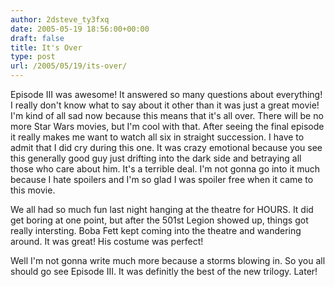 ```yaml
---
author: 2dsteve_ty3fxq
date: 2005-05-19 18:56:00+00:00
draft: false
title: It's Over
type: post
url: /2005/05/19/its-over/
---
```


Episode III was awesome! It answered so many questions about everything! I really don't know what to say about it other than it was just a great movie! I'm kind of all sad now because this means that it's all over. There will be no more Star Wars movies, but I'm cool with that. After seeing the final episode it really makes me want to watch all six in straight succession. I have to admit that I did cry during this one. It was crazy emotional because you see this generally good guy just drifting into the dark side and betraying all those who care about him. It's a terrible deal. I'm not gonna go into it much because I hate spoilers and I'm so glad I was spoiler free when it came to this movie.

We all had so much fun last night hanging at the theatre for HOURS. It did get boring at one point, but after the 501st Legion showed up, things got really intersting. Boba Fett kept coming into the theatre and wandering around. It was great! His costume was perfect!

Well I'm not gonna write much more because a storms blowing in. So you all should go see Episode III. It was definitly the best of the new trilogy. Later!
